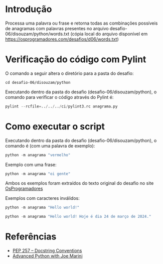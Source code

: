 # Introdução

Processa uma palavra ou frase e retorna todas as combinações possíveis de anagramas com palavras presentes no arquivo desafio-06/disouzam/python/words.txt (cópia local do arquivo disponível em https://osprogramadores.com/desafios/d06/words.txt)


# Verificação do código com Pylint

O comando a seguir altera o diretório para a pasta do desafio:

```shell
cd desafio-06/disouzam/python
```

Executando dentro da pasta do desafio (desafio-06/disouzam/python), o comando para verificar o código através do Pylint é:

```python
pylint --rcfile=../../../ci/pylint3.rc anagrama.py
```

# Como executar o script

Executando dentro da pasta do desafio (desafio-06/disouzam/python), o comando é (com uma palavra de exemplo):

```python
python -m anagrama "vermelho"
```

Exemplo com uma frase:

```python
python -m anagrama "oi gente"
```

Ambos os exemplos foram extraídos do texto original do desafio no site [OsProgramadores](https://osprogramadores.com/desafios/d06/)

Exemplos com caracteres inválidos:

```python
python -m anagrama "Hello world!"
```

```python
python -m anagrama "Hello world! Hoje é dia 24 de março de 2024."
```

# Referências

- [PEP 257 – Docstring Conventions](https://peps.python.org/pep-0257/)
- [Advanced Python with Joe Marini](https://www.linkedin.com/learning/advanced-python/function-documentation-strings)